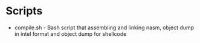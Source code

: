 # Scripts

* compile.sh - Bash script that assembling and linking nasm, object dump in intel format and object dump for shellcode
